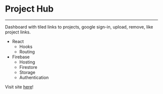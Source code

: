 # Project Hub

---

Dashboard with tiled links to projects, google sign-in, upload, remove, like project links.

- React
  - Hooks
  - Routing
- Firebase
  - Hosting
  - Firestore
  - Storage
  - Authentication

Visit site [here](https://project-hub-1dc00.web.app/)!
